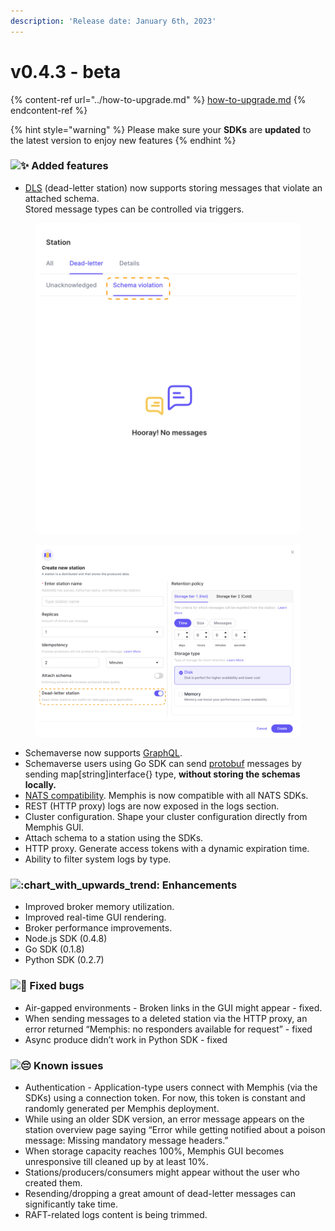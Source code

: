 ```yaml
---
description: 'Release date: January 6th, 2023'
---
```


# v0.4.3 - beta

{% content-ref url="../how-to-upgrade.md" %}
[how-to-upgrade.md](../how-to-upgrade.md)
{% endcontent-ref %}

{% hint style="warning" %}
Please make sure your **SDKs** are **updated** to the latest version to enjoy new features
{% endhint %}

### ![:sparkles:](https://a.slack-edge.com/production-standard-emoji-assets/14.0/apple-medium/2728.png) Added features

* [DLS](../../dashboard-ui/troubleshooting/dead-letter.md) (dead-letter station) now supports storing messages that violate an attached schema. \
  Stored message types can be controlled via triggers.

<div>

<figure><img src="../../.gitbook/assets/dlq 1.jpg" alt=""><figcaption></figcaption></figure>

 

<figure><img src="../../.gitbook/assets/dlq 2.jpg" alt=""><figcaption></figcaption></figure>

</div>

* Schemaverse now supports [GraphQL](broken-reference).
* Schemaverse users using Go SDK can send [protobuf](../../memphis/schemaverse-schema-management/formats/protobuf.md) messages by sending map\[string]interface{} type, **without storing the schemas locally.**
* [NATS compatibility](../../sdks-and-protocols/nats/). Memphis is now compatible with all NATS SDKs.
* REST (HTTP proxy) logs are now exposed in the logs section.
* Cluster configuration. Shape your cluster configuration directly from Memphis GUI.
* Attach schema to a station using the SDKs.
* HTTP proxy. Generate access tokens with a dynamic expiration time.
* Ability to filter system logs by type.

### ![:chart\_with\_upwards\_trend:](https://a.slack-edge.com/production-standard-emoji-assets/14.0/apple-medium/1f4c8.png) Enhancements

* Improved broker memory utilization.
* Improved real-time GUI rendering.
* Broker performance improvements.
* Node.js SDK (0.4.8)
* Go SDK (0.1.8)
* Python SDK (0.2.7)

### ![:bug:](https://a.slack-edge.com/production-standard-emoji-assets/14.0/apple-medium/1f41b.png) Fixed bugs

* Air-gapped environments - Broken links in the GUI might appear - fixed.
* When sending messages to a deleted station via the HTTP proxy, an error returned “Memphis: no responders available for request” - fixed
* Async produce didn’t work in Python SDK - fixed

### ![:pensive:](https://a.slack-edge.com/production-standard-emoji-assets/14.0/apple-medium/1f614.png) Known issues

* Authentication - Application-type users connect with Memphis (via the SDKs) using a connection token. For now, this token is constant and randomly generated per Memphis deployment.
* While using an older SDK version, an error message appears on the station overview page saying “Error while getting notified about a poison message: Missing mandatory message headers.”
* When storage capacity reaches 100%, Memphis GUI becomes unresponsive till cleaned up by at least 10%.
* Stations/producers/consumers might appear without the user who created them.
* Resending/dropping a great amount of dead-letter messages can significantly take time.
* RAFT-related logs content is being trimmed.
